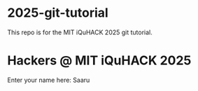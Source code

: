 # 2025-git-tutorial
This repo is for the MIT iQuHACK 2025 git tutorial. 

# Hackers @ MIT iQuHACK 2025 

Enter your name here: Saaru
